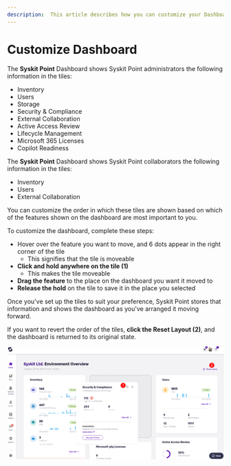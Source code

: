 ```yaml
---
description:  This article describes how you can customize your Dashboard by rearranging the tiles. 
---
```


# Customize Dashboard

The **Syskit Point** Dashboard shows Syskit Point administrators the following information in the tiles:
 * Inventory
 * Users
 * Storage
 * Security & Compliance
 * External Collaboration
 * Active Access Review
 * Lifecycle Management
 * Microsoft 365 Licenses
 * Copilot Readiness

The **Syskit Point** Dashboard shows Syskit Point collaborators the following information in the tiles:
 * Inventory
 * Users
 * External Collaboration

You can customize the order in which these tiles are shown based on which of the features shown on the dashboard are most important to you. 

To customize the dashboard, complete these steps:
  * Hover over the feature you want to move, and 6 dots appear in the right corner of the tile
    * This signifies that the tile is moveable
  * **Click and hold anywhere on the tile (1)**
    * This makes the tile moveable
  * **Drag the feature** to the place on the dashboard you want it moved to
  * **Release the hold** on the tile to save it in the place you selected

Once you've set up the tiles to suit your preference, Syskit Point stores that information and shows the dashboard as you've arranged it moving forward. 

If you want to revert the order of the tiles, **click the Reset Layout (2)**, and the dashboard is returned to its original state. 

![Syskit Point - Customizing the Dashboard](../../static/img/customize-dashboard.png)